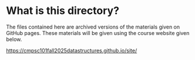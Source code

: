 # What is this directory?

The files contained here are archived versions of the materials given on GitHub pages. These materials will be given using the course website given below.

<a href="https://cmpsc101fall2025datastructures.github.io/site/" target="_blank">https://cmpsc101fall2025datastructures.github.io/site/</a>



